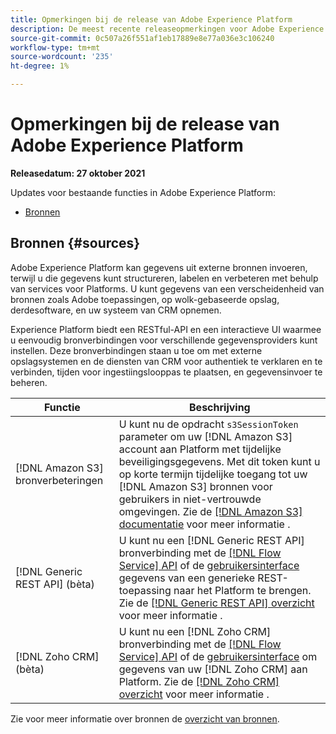 ```yaml
---
title: Opmerkingen bij de release van Adobe Experience Platform
description: De meest recente releaseopmerkingen voor Adobe Experience Platform.
source-git-commit: 0c507a26f551af1eb17889e8e77a036e3c106240
workflow-type: tm+mt
source-wordcount: '235'
ht-degree: 1%

---
```


# Opmerkingen bij de release van Adobe Experience Platform

**Releasedatum: 27 oktober 2021**

Updates voor bestaande functies in Adobe Experience Platform:

- [Bronnen](#sources)

## Bronnen {#sources}

Adobe Experience Platform kan gegevens uit externe bronnen invoeren, terwijl u die gegevens kunt structureren, labelen en verbeteren met behulp van services voor Platforms. U kunt gegevens van een verscheidenheid van bronnen zoals Adobe toepassingen, op wolk-gebaseerde opslag, derdesoftware, en uw systeem van CRM opnemen.

Experience Platform biedt een RESTful-API en een interactieve UI waarmee u eenvoudig bronverbindingen voor verschillende gegevensproviders kunt instellen. Deze bronverbindingen staan u toe om met externe opslagsystemen en de diensten van CRM voor authentiek te verklaren en te verbinden, tijden voor ingestiingslooppas te plaatsen, en gegevensinvoer te beheren.

| Functie | Beschrijving |
| --- | --- |
| [!DNL Amazon S3] bronverbeteringen | U kunt nu de opdracht `s3SessionToken` parameter om uw [!DNL Amazon S3] account aan Platform met tijdelijke beveiligingsgegevens. Met dit token kunt u op korte termijn tijdelijke toegang tot uw [!DNL Amazon S3] bronnen voor gebruikers in niet-vertrouwde omgevingen. Zie de [[!DNL Amazon S3] documentatie](../../sources/connectors/cloud-storage/s3.md#prerequisites) voor meer informatie . |
| [!DNL Generic REST API] (bèta) | U kunt nu een [!DNL Generic REST API] bronverbinding met de [[!DNL Flow Service] API](../../sources/tutorials/api/create/protocols/generic-rest.md) of de [gebruikersinterface](../../sources/tutorials/ui/create/protocols/generic-rest.md) gegevens van een generieke REST-toepassing naar het Platform te brengen. Zie de [[!DNL Generic REST API] overzicht](../../sources/connectors/protocols/generic-rest.md) voor meer informatie . |
| [!DNL Zoho CRM] (bèta) | U kunt nu een [!DNL Zoho CRM] bronverbinding met de [[!DNL Flow Service] API](../../sources/tutorials/api/create/crm/zoho.md) of de [gebruikersinterface](../../sources/tutorials/ui/create/crm/zoho.md) om gegevens van uw [!DNL Zoho CRM] aan Platform. Zie de [[!DNL Zoho CRM] overzicht](../../sources/connectors/crm/zoho.md) voor meer informatie . |

Zie voor meer informatie over bronnen de [overzicht van bronnen](../../sources/home.md).
